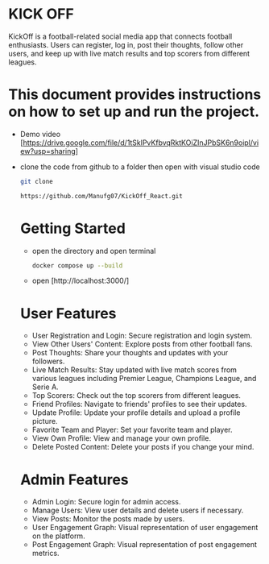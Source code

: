 # KICK OFF
KickOff is a football-related social media app that connects football enthusiasts.
Users can register, log in, post their thoughts, follow other users, and keep up with live match results and top scorers from different leagues.

# This document provides instructions on how to set up and run the project.

- Demo video
  [https://drive.google.com/file/d/1tSklPvKfbvqRktKOiZInJPbSK6n9oipl/view?usp=sharing]

- clone the code from github to a folder then open with visual studio code
  ~~~sh
  git clone
  ~~~
  ~~~sh
  https://github.com/Manufg07/KickOff_React.git
  ~~~

  # Getting Started
  - open the directory and open terminal
    ~~~sh
    docker compose up --build
    ~~~
  - open
    [http://localhost:3000/]

  # User Features
  - User Registration and Login: Secure registration and login system.
  - View Other Users' Content: Explore posts from other football fans.
  - Post Thoughts: Share your thoughts and updates with your followers.
  - Live Match Results: Stay updated with live match scores from various leagues including Premier League, Champions League, and Serie A.
  - Top Scorers: Check out the top scorers from different leagues.
  - Friend Profiles: Navigate to friends' profiles to see their updates.
  - Update Profile: Update your profile details and upload a profile picture.
  - Favorite Team and Player: Set your favorite team and player.
  - View Own Profile: View and manage your own profile.
  - Delete Posted Content: Delete your posts if you change your mind.
 
  # Admin Features
  - Admin Login: Secure login for admin access.
  - Manage Users: View user details and delete users if necessary.
  - View Posts: Monitor the posts made by users.
  - User Engagement Graph: Visual representation of user engagement on the platform.
  - Post Engagement Graph: Visual representation of post engagement metrics.

